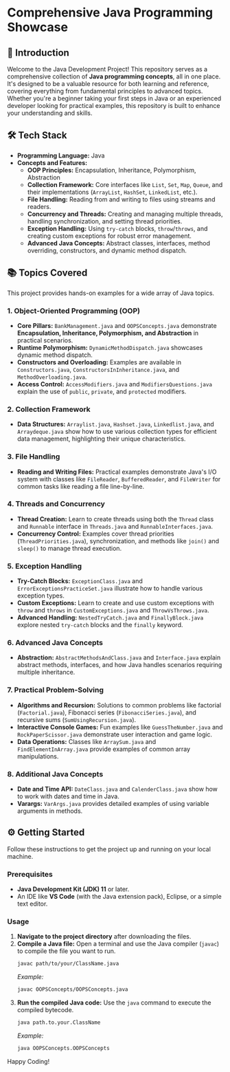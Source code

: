 # Comprehensive Java Programming Showcase

## 🚀 Introduction
Welcome to the Java Development Project! This repository serves as a comprehensive collection of **Java programming concepts**, all in one place. It's designed to be a valuable resource for both learning and reference, covering everything from fundamental principles to advanced topics. Whether you're a beginner taking your first steps in Java or an experienced developer looking for practical examples, this repository is built to enhance your understanding and skills.

## 🛠️ Tech Stack
- **Programming Language:** Java
- **Concepts and Features:**
  - **OOP Principles:** Encapsulation, Inheritance, Polymorphism, Abstraction
  - **Collection Framework:** Core interfaces like `List`, `Set`, `Map`, `Queue`, and their implementations (`ArrayList`, `HashSet`, `LinkedList`, etc.).
  - **File Handling:** Reading from and writing to files using streams and readers.
  - **Concurrency and Threads:** Creating and managing multiple threads, handling synchronization, and setting thread priorities.
  - **Exception Handling:** Using `try-catch` blocks, `throw`/`throws`, and creating custom exceptions for robust error management.
  - **Advanced Java Concepts:** Abstract classes, interfaces, method overriding, constructors, and dynamic method dispatch.

## 📚 Topics Covered
This project provides hands-on examples for a wide array of Java topics.

### 1. Object-Oriented Programming (OOP)
- **Core Pillars:** `BankManagement.java` and `OOPSConcepts.java` demonstrate **Encapsulation, Inheritance, Polymorphism, and Abstraction** in practical scenarios.
- **Runtime Polymorphism:** `DynamicMethodDispatch.java` showcases dynamic method dispatch.
- **Constructors and Overloading:** Examples are available in `Constructors.java`, `ConstructorsInInheritance.java`, and `MethodOverloading.java`.
- **Access Control:** `AccessModifiers.java` and `ModifiersQuestions.java` explain the use of `public`, `private`, and `protected` modifiers.

### 2. Collection Framework
- **Data Structures:** `Arraylist.java`, `Hashset.java`, `Linkedlist.java`, and `Arraydeque.java` show how to use various collection types for efficient data management, highlighting their unique characteristics.

### 3. File Handling
- **Reading and Writing Files:** Practical examples demonstrate Java's I/O system with classes like `FileReader`, `BufferedReader`, and `FileWriter` for common tasks like reading a file line-by-line.

### 4. Threads and Concurrency
- **Thread Creation:** Learn to create threads using both the `Thread` class and `Runnable` interface in `Threads.java` and `RunnableInterfaces.java`.
- **Concurrency Control:** Examples cover thread priorities (`ThreadPriorities.java`), synchronization, and methods like `join()` and `sleep()` to manage thread execution.

### 5. Exception Handling
- **Try-Catch Blocks:** `ExceptionClass.java` and `ErrorExceptionsPracticeSet.java` illustrate how to handle various exception types.
- **Custom Exceptions:** Learn to create and use custom exceptions with `throw` and `throws` in `CustomExceptions.java` and `ThrowVsThrows.java`.
- **Advanced Handling:** `NestedTryCatch.java` and `FinallyBlock.java` explore nested `try-catch` blocks and the `finally` keyword.

### 6. Advanced Java Concepts
- **Abstraction:** `AbstractMethodsAndClass.java` and `Interface.java` explain abstract methods, interfaces, and how Java handles scenarios requiring multiple inheritance.

### 7. Practical Problem-Solving
- **Algorithms and Recursion:** Solutions to common problems like factorial (`Factorial.java`), Fibonacci series (`FibonacciSeries.java`), and recursive sums (`SumUsingRecursion.java`).
- **Interactive Console Games:** Fun examples like `GuessTheNumber.java` and `RockPaperScissor.java` demonstrate user interaction and game logic.
- **Data Operations:** Classes like `ArraySum.java` and `FindElementInArray.java` provide examples of common array manipulations.

### 8. Additional Java Concepts
- **Date and Time API:** `DateClass.java` and `CalenderClass.java` show how to work with dates and time in Java.
- **Varargs:** `VarArgs.java` provides detailed examples of using variable arguments in methods.

## ⚙️ Getting Started

Follow these instructions to get the project up and running on your local machine.

### Prerequisites
- **Java Development Kit (JDK) 11** or later.
- An IDE like **VS Code** (with the Java extension pack), Eclipse, or a simple text editor.

### Usage
1.  **Navigate to the project directory** after downloading the files.
2.  **Compile a Java file:**
    Open a terminal and use the Java compiler (`javac`) to compile the file you want to run.
    ```sh
    javac path/to/your/ClassName.java
    ```
    *Example:*
    ```sh
    javac OOPSConcepts/OOPSConcepts.java
    ```
3.  **Run the compiled Java code:**
    Use the `java` command to execute the compiled bytecode.
    ```sh
    java path.to.your.ClassName
    ```
    *Example:*
    ```sh
    java OOPSConcepts.OOPSConcepts
    ```

Happy Coding!